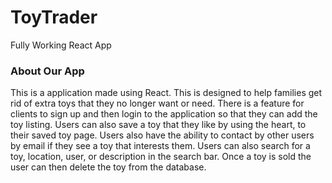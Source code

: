 # ToyTrader
Fully Working React App 

### About Our App
This is a application made using React.  This is designed to help families get rid of extra toys that they no longer want or need.  There is a feature for clients to sign up and then login to the application so that they can add the toy listing.  Users can also save a toy that they like by using the heart, to their saved toy page.  Users also have the ability to contact by other users by email if they see a toy that interests them.  Users can also search for a toy, location, user, or description in the search bar. Once a toy is sold the user can then delete the toy from the database. 

